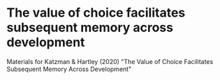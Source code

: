 # The value of choice facilitates subsequent memory across development
Materials for Katzman &amp; Hartley (2020) "The Value of Choice Facilitates Subsequent Memory Across Development"
